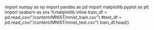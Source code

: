 import numpy as np
import pandas as pd
import matplotlib.pyplot as plt
import seaborn as sns
%matplotlib inline
train_df = pd.read_csv("/content/MNIST/mnist_train.csv")
#test_df = pd.read_csv("/content/MNIST/mnist_test.csv")
train_df.head()

